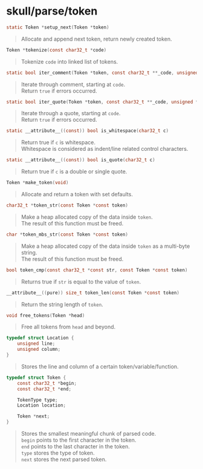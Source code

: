 # skull/parse/token

```c
static Token *setup_next(Token *token)
```

> Allocate and append next token, return newly created token.

```c
Token *tokenize(const char32_t *code)
```

> Tokenize `code` into linked list of tokens.

```c
static bool iter_comment(Token *token, const char32_t **_code, unsigned *line_num, unsigned *column)
```

> Iterate through comment, starting at `code`.
> \
> Return `true` if errors occurred.

```c
static bool iter_quote(Token *token, const char32_t **_code, unsigned *line_num, unsigned *column)
```

> Iterate through a quote, starting at `code`.
> \
> Return `true` if errors occurred.

```c
static __attribute__((const)) bool is_whitespace(char32_t c)
```

> Return true if `c` is whitespace.
> \
> Whitespace is considered as indent/line related control characters.

```c
static __attribute__((const)) bool is_quote(char32_t c)
```

> Return true if `c` is a double or single quote.

```c
Token *make_token(void)
```

> Allocate and return a token with set defaults.

```c
char32_t *token_str(const Token *const token)
```

> Make a heap allocated copy of the data inside `token`.
> \
> The result of this function must be freed.

```c
char *token_mbs_str(const Token *const token)
```

> Make a heap allocated copy of the data inside `token` as a multi-byte string.
> \
> The result of this function must be freed.

```c
bool token_cmp(const char32_t *const str, const Token *const token)
```

> Returns true if `str` is equal to the value of `token`.

```c
__attribute__((pure)) size_t token_len(const Token *const token)
```

> Return the string length of `token`.

```c
void free_tokens(Token *head)
```

> Free all tokens from `head` and beyond.

```c
typedef struct Location {
	unsigned line;
	unsigned column;
}
```

> Stores the line and column of a certain token/variable/function.

```c
typedef struct Token {
	const char32_t *begin;
	const char32_t *end;

	TokenType type;
	Location location;

	Token *next;
}
```

> Stores the smallest meaningful chunk of parsed code.
> \
> `begin` points to the first character in the token.
> \
> `end` points to the last character in the token.
> \
> `type` stores the type of token.
> \
> `next` stores the next parsed token.

